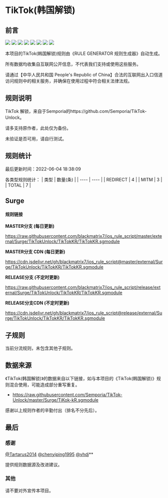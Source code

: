 # TikTok(韩国解锁)

## 前言

![](https://shields.io/badge/-移除重复规则-ff69b4) ![](https://shields.io/badge/-DOMAIN与DOMAIN--SUFFIX合并-green) ![](https://shields.io/badge/-DOMAIN--SUFFIX间合并-critical) ![](https://shields.io/badge/-DOMAIN与DOMAIN--KEYWORD合并-9cf) ![](https://shields.io/badge/-DOMAIN--SUFFIX与DOMAIN--KEYWORD合并-blue) ![](https://shields.io/badge/-IP--CIDR(6)合并-blueviolet) ![](https://shields.io/badge/-MITM--HOSTNAME合并-brightgreen) ![](https://shields.io/badge/-正则推导HOSTNAME-033da7) 

本项目的TikTok(韩国解锁)规则由《RULE GENERATOR 规则生成器》自动生成。

所有数据均收集自互联网公开信息，不代表我们支持或使用这些服务。

请通过【中华人民共和国 People's Republic of China】合法的互联网出入口信道访问规则中的相关服务，并确保在使用过程中符合相关法律法规。
## 规则说明
TikTok 解锁，来自于Semporia的https://github.com/Semporia/TikTok-Unlock。

请多支持原作者，此处仅为备份。

未验证是否可用，请自行测试。

## 规则统计

最后更新时间：2022-06-04 18:38:09

各类型规则统计：
| 类型 | 数量(条)  | 
| ---- | ----  |
| REDIRECT | 4  | 
| MITM | 3  | 
| TOTAL | 7  | 


## Surge 

#### 规则链接
**MASTER分支 (每日更新)**

https://raw.githubusercontent.com/blackmatrix7/ios_rule_script/master/external/Surge/TikTokUnlock/TikTokKR/TikTokKR.sgmodule

**MASTER分支 CDN (每日更新)**

https://cdn.jsdelivr.net/gh/blackmatrix7/ios_rule_script@master/external/Surge/TikTokUnlock/TikTokKR/TikTokKR.sgmodule

**RELEASE分支 (不定时更新)**

https://raw.githubusercontent.com/blackmatrix7/ios_rule_script/release/external/Surge/TikTokUnlock/TikTokKR/TikTokKR.sgmodule

**RELEASE分支CDN (不定时更新)**

https://cdn.jsdelivr.net/gh/blackmatrix7/ios_rule_script@release/external/Surge/TikTokUnlock/TikTokKR/TikTokKR.sgmodule

## 子规则

当前分流规则，未包含其他子规则。


## 数据来源

《TikTok(韩国解锁)》的数据来自以下链接，如与本项目的《TikTok(韩国解锁)》规则混合使用，可能造成部分重写重复。

- https://raw.githubusercontent.com/Semporia/TikTok-Unlock/master/Surge/TiKok-kR.sgmodule


感谢以上规则作者的辛勤付出（排名不分先后）。

## 最后

### 感谢

[@Tartarus2014](https://github.com/Tartarus2014)  [@chenyiping1995](https://github.com/chenyiping1995) [@vhdj](https://github.com/vhdj)**

提供规则数据源及改进建议。

### 其他

请不要对外宣传本项目。